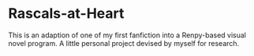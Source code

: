 # Rascals-at-Heart
This is an adaption of one of my first fanfiction into a Renpy-based visual novel program. A little personal project devised by myself for research.
